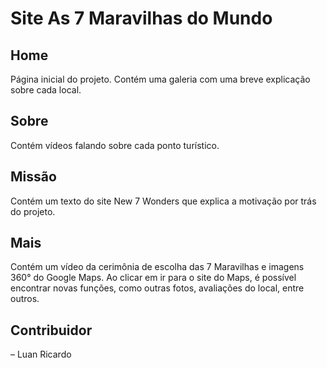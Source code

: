 # **Site As 7 Maravilhas do Mundo**

## **Home**

Página inicial do projeto. Contém uma galeria com uma breve explicação sobre cada local.

## **Sobre**

Contém vídeos falando sobre cada ponto turístico.

## **Missão**

Contém um texto do site New 7 Wonders que explica a motivação por trás do projeto.

## **Mais**

Contém um vídeo da cerimônia de escolha das 7 Maravilhas e imagens 360° do Google Maps. Ao clicar em ir para o site do Maps, é possível encontrar novas funções, como outras fotos, avaliações do local, entre outros.

## **Contribuidor**

– Luan Ricardo




